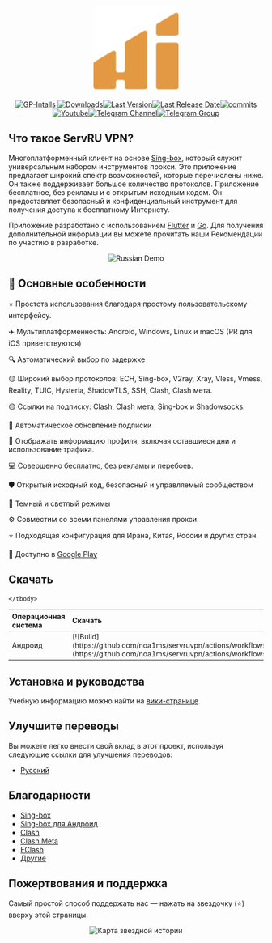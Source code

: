 

<p align="center"><img src="assets/images/logo.svg" width="168"/></p>

<div align="center">
    
[![GP-Intalls](https://img.shields.io/endpoint?color=green&logo=google-play&logoColor=green&url=https%3A%2F%2Fplay.cuzi.workers.dev%2Fplay%3Fi%3Dapp.mrzbcli.ru%26l%3DGoogle%2520Play%26m%3D%24shortinstalls&style=flat-square)](https://play.google.com/store/apps/details?id=app.mrzbcli.ru) [![Downloads](https://img.shields.io/github/downloads/noa1ms/servruvpn/total?style=flat-square&logo=github)](https://github.com/hiddify/hiddify-next/releases/)[![Last Version](https://img.shields.io/github/release/noa1ms/servruvpn/all.svg?style=flat-square)](https://github.com/hiddify/hiddify-next/)[![Last Release Date](https://img.shields.io/github/release-date/hiddify/hiddify-next.svg?style=flat-square)](https://github.com/hiddify/hiddify-next/)[![commits](https://img.shields.io/github/commit-activity/m/noa1ms/servruvpn?style=flat-square)](https://github.com/hiddify/hiddify-next/)
[![Youtube](https://img.shields.io/youtube/channel/views/UCxrmeMvVryNfB4XL35lXQNg?label=Youtube&style=flat-square&logo=youtube)](https://www.youtube.com/@hiddify)[![Telegram Channel](https://img.shields.io/endpoint?label=Channel&style=flat-square&url=https%3A%2F%2Ftg.sumanjay.workers.dev%2Fhiddify&color=blue)](https://telegram.dog/servruvpn)[![Telegram Group](https://img.shields.io/endpoint?color=neon&label=Support%20Group&style=flat-square&url=https%3A%2F%2Ftg.sumanjay.workers.dev%2Fhiddify_board)](https://telegram.dog/hiddify_board/5)

</div>

## Что такое ServRU VPN?
Многоплатформенный клиент на основе [Sing-box](https://github.com/SagerNet/sing-box), который служит универсальным набором инструментов прокси. Это приложение предлагает широкий спектр возможностей, которые перечислены ниже. Он также поддерживает большое количество протоколов. Приложение бесплатное, без рекламы и с открытым исходным кодом. Он предоставляет безопасный и конфиденциальный инструмент для получения доступа к бесплатному Интернету.

Приложение разработано с использованием [Flutter](https://flutter.dev/) и [Go](https://go.dev/). Для получения дополнительной информации вы можете прочитать наши Рекомендации по участию в разработке.

<div align=center>
<img width=90% alt="Russian Demo" src="https://github.com/noa1ms/servruvpn/assets/125398461/1b592bf9-b19f-4592-b02d-a3fa6216d257">
</div>

## 🚀 Основные особенности
⭐ Простота использования благодаря простому пользовательскому интерфейсу.

✈️ Мультиплатформенность: Android, Windows, Linux и macOS (PR для iOS приветствуются)

🔍 Автоматический выбор по задержке

🟡 Широкий выбор протоколов: ECH, Sing-box, V2ray, Xray, Vless, Vmess, Reality, TUIC, Hysteria, ShadowTLS, SSH, Clash, Clash мета.

🟡 Ссылки на подписку: Clash, Clash мета, Sing-box и Shadowsocks.

🔄 Автоматическое обновление подписки

🔎 Отображать информацию профиля, включая оставшиеся дни и использование трафика.

💻 Совершенно бесплатно, без рекламы и перебоев.

🛡 Открытый исходный код, безопасный и управляемый сообществом

🌙 Темный и светлый режимы

⚙ Совместим со всеми панелями управления прокси.

⭐ Подходящая конфигурация для Ирана, Китая, России и других стран.

📱 Доступно в [Google Play](https://play.google.com/store/apps/details?id=app.mrzbcli.ru)

## Скачать
<div align=left>
<table>
    <thead align=left>
        <tr>
            <th>Операционная система</th>
            <th>Скачать</th>
        </tr>
    </thead>
    <tbody align=left>
        <tr>
        <td>Андроид</td><td>
          [![Build](https://github.com/noa1ms/servruvpn/actions/workflows/build.yml/badge.svg)](https://github.com/noa1ms/servruvpn/actions/workflows/build.yml)
        </td>
        </tr>
        <tr>
            
    </tbody>
</table>

## Установка и руководства
Учебную информацию можно найти на [вики-странице](https://github.com/noa1ms/servruvpn/wiki).

## Улучшите переводы
Вы можете легко внести свой вклад в этот проект, используя следующие ссылки для улучшения переводов:
- [Русский](https://inlang.com/editor/github.com/noa1ms/servruvpn?lang=en&lang=ru)

## Благодарности

- [Sing-box](https://github.com/SagerNet/sing-box)
- [Sing-box для Андроид](https://github.com/SagerNet/sing-box-for-android)
- [Clash](https://github.com/Dreamacro/clash)
- [Clash Meta](https://github.com/MetaCubeX/Clash.Meta)
- [FClash](https://github.com/Fclash/Fclash)
- [Другие](./pubspec.yaml)

## Пожертвования и поддержка
Самый простой способ поддержать нас — нажать на звездочку (⭐) вверху этой страницы.

<div align=center>
    
<img alt="Карта звездной истории" width=50% src="https://api.star-history.com/svg?repos=noa1ms/servruvpn&type=Date)](https://star-history.com/#noa1ms/servruvpn&Date" />

</div>
